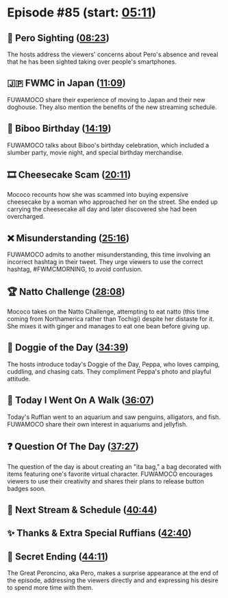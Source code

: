 # Episode #85 (start: [05:11](https://youtu.be/3vjDKAjuN90?t=05m11s))

## 👀 Pero Sighting ([08:23](https://youtu.be/3vjDKAjuN90?t=08m23s))

The hosts address the viewers' concerns about Pero's absence and reveal that he has been sighted taking over people's smartphones.

## 🇯🇵 FWMC in Japan ([11:09](https://youtu.be/3vjDKAjuN90?t=11m09s))

FUWAMOCO share their experience of moving to Japan and their new doghouse. They also mention the benefits of the new streaming schedule.

## 🎂 Biboo Birthday ([14:19](https://youtu.be/3vjDKAjuN90?t=14m19s))

FUWAMOCO talks about Biboo's birthday celebration, which included a slumber party, movie night, and special birthday merchandise.

## 🎞️ Cheesecake Scam ([20:11](https://youtu.be/3vjDKAjuN90?t=20m11s))

Mococo recounts how she was scammed into buying expensive cheesecake by a woman who approached her on the street. She ended up carrying the cheesecake all day and later discovered she had been overcharged.

## ❌ Misunderstanding ([25:16](https://youtu.be/3vjDKAjuN90?t=25m16s))

FUWAMOCO admits to another misunderstanding, this time involving an incorrect hashtag in their tweet. They urge viewers to use the correct hashtag, #FWMCMORNING, to avoid confusion.

## 🏆 Natto Challenge ([28:08](https://youtu.be/3vjDKAjuN90?t=28m08s))

Mococo takes on the Natto Challenge, attempting to eat natto (this time coming from Northamerica rather than Tochigi) despite her distaste for it. She mixes it with ginger and manages to eat one bean before giving up.

## 🐶 Doggie of the Day ([34:39](https://youtu.be/3vjDKAjuN90?t=34m39s))

The hosts introduce today's Doggie of the Day, Peppa, who loves camping, cuddling, and chasing cats. They compliment Peppa's photo and playful attitude.

## 🚶 Today I Went On A Walk ([36:07](https://youtu.be/3vjDKAjuN90?t=36m07s))

Today's Ruffian went to an aquarium and saw penguins, alligators, and fish. FUWAMOCO share their own interest in aquariums and jellyfish.

## ❓ Question Of The Day ([37:27](https://youtu.be/3vjDKAjuN90?t=37m27s))

The question of the day is about creating an "ita bag," a bag decorated with items featuring one's favorite virtual character. FUWAMOCO encourages viewers to use their creativity and shares their plans to release button badges soon.

## 📅 Next Stream & Schedule ([40:44](https://youtu.be/3vjDKAjuN90?t=40m44s))

## ✨ Thanks & Extra Special Ruffians ([42:40](https://youtu.be/3vjDKAjuN90?t=42m40s))

## 🤫 Secret Ending ([44:11](https://youtu.be/3vjDKAjuN90?t=44m11s))

The Great Peroncino, aka Pero, makes a surprise appearance at the end of the episode, addressing the viewers directly and and expressing his desire to spend more time with them.
